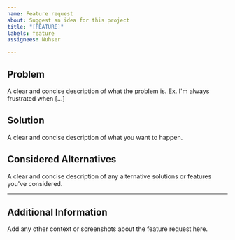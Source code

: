 ```yaml
---
name: Feature request
about: Suggest an idea for this project
title: "[FEATURE]"
labels: feature
assignees: Nuhser

---
```


## Problem

A clear and concise description of what the problem is. Ex. I'm always frustrated when [...]

## Solution

A clear and concise description of what you want to happen.

## Considered Alternatives
A clear and concise description of any alternative solutions or features you've considered.

----

## Additional Information 
Add any other context or screenshots about the feature request here.
